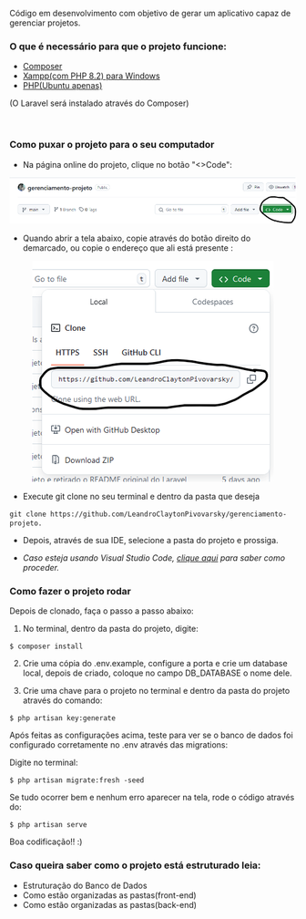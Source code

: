Código em desenvolvimento com objetivo de gerar um aplicativo capaz de gerenciar projetos.


<h3>O que é necessário para que o projeto funcione:</h3>

- <a href="https://getcomposer.org/download/">Composer</a>
- <a href="https://sourceforge.net/projects/xampp/files/">Xampp(com PHP 8.2) para Windows</a>
- <a href = "https://ubuntu.com/server/docs/how-to-install-and-configure-php"> PHP(Ubuntu apenas)</a>
<p>(O Laravel será instalado através do Composer)</p>

<br/>

<h3>Como puxar o projeto para o seu computador</h3>

- Na página online do projeto, clique no botão "<>Code":
<p align = center><img src= "./thingsForReadme/img/clonegit.png"></p>

- Quando abrir a tela abaixo, copie através do botão direito do demarcado, ou copie o endereço que ali está presente :
<div align = center><img src= "./thingsForReadme/img/clonegit1.png"></div>

- Execute git clone no seu terminal e dentro da pasta que deseja

```
git clone https://github.com/LeandroClaytonPivovarsky/gerenciamento-projeto.
```

- Depois, através de sua IDE, selecione a pasta do projeto e prossiga.

- _Caso esteja usando Visual Studio Code, <a href="./thingsForReadme/VSCodeTutorial.md">clique aqui</a> para saber como proceder._


<h3>Como fazer o projeto rodar</h3>


Depois de clonado, faça o passo a passo abaixo:

1. No terminal, dentro da pasta do projeto, digite:


```
$ composer install
```

2. Crie uma cópia do .env.example, configure a porta e <a>crie um database local</a>, depois de criado, coloque no campo DB_DATABASE o nome dele.

3. Crie uma chave para o projeto no terminal e dentro da pasta do projeto através do comando:

```
$ php artisan key:generate
```

Após feitas as configurações acima, teste para ver se o banco de dados foi configurado corretamente no .env através das migrations:

Digite no terminal:

```
$ php artisan migrate:fresh -seed
```

Se tudo ocorrer bem e nenhum erro aparecer na tela, rode o código  através do:

```
$ php artisan serve
```
Boa codificação!! :)

<h3>Caso queira saber como o projeto está estruturado leia:</h3>

- <a>Estruturação do Banco de Dados</a>
- <a>Como estão organizadas as pastas(front-end)</a>
- <a>Como estão organizadas as pastas(back-end)</a>

